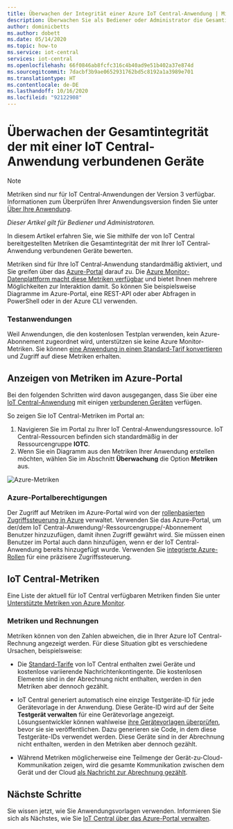```yaml
---
title: Überwachen der Integrität einer Azure IoT Central-Anwendung | Microsoft-Dokumentation
description: Überwachen Sie als Bediener oder Administrator die Gesamtintegrität der mit Ihrer IoT Central-Anwendung verbundenen Geräte.
author: dominicbetts
ms.author: dobett
ms.date: 05/14/2020
ms.topic: how-to
ms.service: iot-central
services: iot-central
ms.openlocfilehash: 66f0846ab8fcfc316c4b40ad9e51b402a37e874d
ms.sourcegitcommit: 7dacbf3b9ae0652931762bd5c8192a1a3989e701
ms.translationtype: HT
ms.contentlocale: de-DE
ms.lasthandoff: 10/16/2020
ms.locfileid: "92122908"
---
```

# <a name="monitor-the-overall-health-of-the-devices-connected-to-an-iot-central-application"></a>Überwachen der Gesamtintegrität der mit einer IoT Central-Anwendung verbundenen Geräte

> [!NOTE]
> Metriken sind nur für IoT Central-Anwendungen der Version 3 verfügbar. Informationen zum Überprüfen Ihrer Anwendungsversion finden Sie unter [Über Ihre Anwendung](./howto-get-app-info.md).

*Dieser Artikel gilt für Bediener und Administratoren.*

In diesem Artikel erfahren Sie, wie Sie mithilfe der von IoT Central bereitgestellten Metriken die Gesamtintegrität der mit Ihrer IoT Central-Anwendung verbundenen Geräte bewerten.

Metriken sind für Ihre IoT Central-Anwendung standardmäßig aktiviert, und Sie greifen über das [Azure-Portal](https://portal.azure.com/) darauf zu. Die [Azure Monitor-Datenplattform macht diese Metriken verfügbar](../../azure-monitor/platform/data-platform-metrics.md) und bietet Ihnen mehrere Möglichkeiten zur Interaktion damit. So können Sie beispielsweise Diagramme im Azure-Portal, eine REST-API oder aber Abfragen in PowerShell oder in der Azure CLI verwenden.

### <a name="trial-applications"></a>Testanwendungen

Weil Anwendungen, die den kostenlosen Testplan verwenden, kein Azure-Abonnement zugeordnet wird, unterstützen sie keine Azure Monitor-Metriken. Sie können [eine Anwendung in einen Standard-Tarif konvertieren](./howto-view-bill.md#move-from-free-to-standard-pricing-plan) und Zugriff auf diese Metriken erhalten.

## <a name="view-metrics-in-the-azure-portal"></a>Anzeigen von Metriken im Azure-Portal

Bei den folgenden Schritten wird davon ausgegangen, dass Sie über eine [IoT Central-Anwendung](./quick-deploy-iot-central.md) mit einigen [verbundenen Geräten](./tutorial-connect-device-nodejs.md) verfügen.

So zeigen Sie IoT Central-Metriken im Portal an:

1. Navigieren Sie im Portal zu Ihrer IoT Central-Anwendungsressource. IoT Central-Ressourcen befinden sich standardmäßig in der Ressourcengruppe **IOTC**.
1. Wenn Sie ein Diagramm aus den Metriken Ihrer Anwendung erstellen möchten, wählen Sie im Abschnitt **Überwachung** die Option **Metriken** aus.

![Azure-Metriken](media/howto-monitor-application-health/metrics.png)

### <a name="azure-portal-permissions"></a>Azure-Portalberechtigungen

Der Zugriff auf Metriken im Azure-Portal wird von der [rollenbasierten Zugriffssteuerung in Azure](../../role-based-access-control/overview.md) verwaltet. Verwenden Sie das Azure-Portal, um der/dem IoT Central-Anwendung/-Ressourcengruppe/-Abonnement Benutzer hinzuzufügen, damit ihnen Zugriff gewährt wird. Sie müssen einen Benutzer im Portal auch dann hinzufügen, wenn er der IoT Central-Anwendung bereits hinzugefügt wurde. Verwenden Sie [integrierte Azure-Rollen](../../role-based-access-control/built-in-roles.md) für eine präzisere Zugriffssteuerung.

## <a name="iot-central-metrics"></a>IoT Central-Metriken

Eine Liste der aktuell für IoT Central verfügbaren Metriken finden Sie unter [Unterstützte Metriken von Azure Monitor](../../azure-monitor/platform/metrics-supported.md#microsoftiotcentraliotapps).

### <a name="metrics-and-invoices"></a>Metriken und Rechnungen

Metriken können von den Zahlen abweichen, die in Ihrer Azure IoT Central-Rechnung angezeigt werden. Für diese Situation gibt es verschiedene Ursachen, beispielsweise:

- Die [Standard-Tarife](https://azure.microsoft.com/pricing/details/iot-central/) von IoT Central enthalten zwei Geräte und kostenlose variierende Nachrichtenkontingente. Die kostenlosen Elemente sind in der Abrechnung nicht enthalten, werden in den Metriken aber dennoch gezählt.

- IoT Central generiert automatisch eine einzige Testgeräte-ID für jede Gerätevorlage in der Anwendung. Diese Geräte-ID wird auf der Seite **Testgerät verwalten** für eine Gerätevorlage angezeigt. Lösungsentwickler können wahlweise [ihre Gerätevorlagen überprüfen](./overview-iot-central.md#create-device-templates), bevor sie sie veröffentlichen. Dazu generieren sie Code, in dem diese Testgeräte-IDs verwendet werden. Diese Geräte sind in der Abrechnung nicht enthalten, werden in den Metriken aber dennoch gezählt.

- Während Metriken möglicherweise eine Teilmenge der Gerät-zu-Cloud-Kommunikation zeigen, wird die gesamte Kommunikation zwischen dem Gerät und der Cloud [als Nachricht zur Abrechnung gezählt](https://azure.microsoft.com/pricing/details/iot-central/).

## <a name="next-steps"></a>Nächste Schritte

Sie wissen jetzt, wie Sie Anwendungsvorlagen verwenden. Informieren Sie sich als Nächstes, wie Sie [IoT Central über das Azure-Portal verwalten](howto-manage-iot-central-from-portal.md).